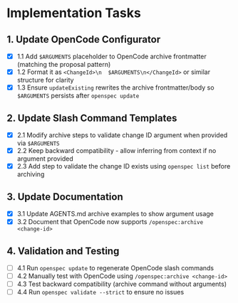 # Implementation Tasks

## 1. Update OpenCode Configurator
- [x] 1.1 Add `$ARGUMENTS` placeholder to OpenCode archive frontmatter (matching the proposal pattern)
- [x] 1.2 Format it as `<ChangeId>\n  $ARGUMENTS\n</ChangeId>` or similar structure for clarity
- [x] 1.3 Ensure `updateExisting` rewrites the archive frontmatter/body so `$ARGUMENTS` persists after `openspec update`

## 2. Update Slash Command Templates
- [x] 2.1 Modify archive steps to validate change ID argument when provided via `$ARGUMENTS`
- [x] 2.2 Keep backward compatibility - allow inferring from context if no argument provided
- [x] 2.3 Add step to validate the change ID exists using `openspec list` before archiving

## 3. Update Documentation
- [x] 3.1 Update AGENTS.md archive examples to show argument usage
- [x] 3.2 Document that OpenCode now supports `/openspec:archive <change-id>`

## 4. Validation and Testing
- [ ] 4.1 Run `openspec update` to regenerate OpenCode slash commands
- [ ] 4.2 Manually test with OpenCode using `/openspec:archive <change-id>`
- [ ] 4.3 Test backward compatibility (archive command without arguments)
- [ ] 4.4 Run `openspec validate --strict` to ensure no issues
